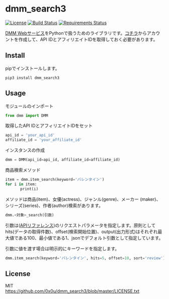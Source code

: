 # dmm_search3
[![License](http://img.shields.io/badge/license-mit-blue.svg?style=flat)](https://github.com/0x0u/dmm/blob/master/LICENSE.txt)
[![Build Status](https://travis-ci.org/0x0u/dmm_search3.svg?branch=master)](https://travis-ci.org/0x0u/dmm_search3)
[![Requirements Status](https://requires.io/github/0x0u/dmm_search3/requirements.svg?branch=master)](https://requires.io/github/0x0u/dmm_search3/requirements/?branch=master)   

[DMM Webサービス](https://affiliate.dmm.com/api/)をPythonで扱うためのライブラリです。[コチラ](https://affiliate.dmm.com/api/regist_guide/)からアカウントを作成して、API IDとアフィリエイトIDを取得しておく必要があります。

## Install
pipでインストールします。
```
pip3 install dmm_search3
```

## Usage
モジュールのインポート
```Python
from dmm import DMM
```

取得したAPI IDとアフィリエイトIDをセット
```Python
api_id = 'your_api_id'
affiliate_id = 'your_affiliate_id'
```

インスタンスの作成
```Python
dmm = DMM(api_id=api_id, affiliate_id=affiliate_id)
```

商品検索メソッド
```Python
item = dmm.item_search(keyword='バレンタイン')
for i in item:
　　　　print(i)
```

メソッドは商品(item)、女優(actress)、ジャンル(genre)、メーカー
(maker)、シリーズ(series)、作者(author)検索があります。

```Python
dmm.<対象>_search(引数)
```

引数は([APIリファレンス](https://affiliate.dmm.com/api/v3/itemlist.html))のリクエストパラメータを指定します。原則としてhits(データの取得件数)、offset(検索開始位置)、output(出力形式)はそれぞれ最大値である100、最小値である1、jsonでデフォルト引数として指定しています。

引数に値を渡す場合は明示的にキーワードを指定します。  

```Python
dmm.item_search(keyword='バレンタイン', hits=5, offset=10, sort='review')
```

## License
MIT    
https://github.com/0x0u/dmm_search3/blob/master/LICENSE.txt
